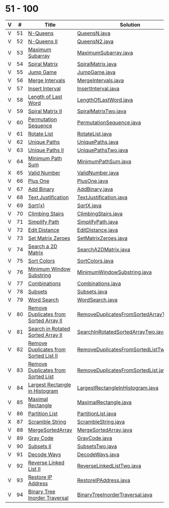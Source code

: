 # 51 - 100 

 V | #  | Title | Solution | Difficulty 
-- | --- | ----- | -------- | ---------- 
 V | 51   | [N-Queens][51-link] | [QueensN.java][51-solution] | Hard
 V | 52   | [N-Queens II][52-link] | [QueensN2.java][52-solution] | Hard
 V | 53   | [Maximum Subarray][53-link] | [MaximumSubarray.java][53-solution] | Easy
 V | 54   | [Spiral Matrix][54-link] | [SpiralMatrix.java][54-solution] | Medium
 V | 55   | [Jump Game][55-link] | [JumpGame.java][55-solution] | Medium
 V | 56   | [Merge Intervals][56-link] | [MergeIntervals.java][56-solution] | Medium
 V | 57   | [Insert Interval][57-link] | [InsertInterval.java][57-solution] | Hard
 V | 58   | [Length of Last Word][58-link] | [LengthOfLastWord.java][58-solution] | Easy
 V | 59   | [Spiral Matrix II][59-link] | [SpiralMatrixTwo.java][59-solution] | Medium
 V | 60   | [Permutation Sequence][60-link] | [PermutationSequence.java][60-solution] | Medium
 V | 61   | [Rotate List][61-link] | [RotateList.java][61-solution] | Medium
 V | 62   | [Unique Paths][62-link] | [UniquePaths.java][62-solution] | Medium
 V | 63   | [Unique Paths II][63-link] | [UniquePathsTwo.java][63-solution] | Medium
 V | 64   | [Minimum Path Sum][64-link] | [MinimumPathSum.java][64-solution] | Medium
 X | 65   | [Valid Number][65-link] | [ValidNumber.java][65-solution] | Hard
 V | 66   | [Plus One][66-link] | [PlusOne.java][66-solution] | Easy
 V | 67   | [Add Binary][67-link] | [AddBinary.java][67-solution] | Easy
 V | 68   | [Text Justification][68-link] | [TextJustification.java][68-solution] | Hard
 V | 69   | [Sqrt(x)][69-link] | [SqrtX.java][69-solution] | Easy
 V | 70   | [Climbing Stairs][70-link] | [ClimbingStairs.java][70-solution] | Easy
 V | 71   | [Simplify Path][71-link] | [SimplifyPath.java][71-solution] | Easy
 V | 72   | [Edit Distance][72-link] | [EditDistance.java][72-solution] | Hard
 V | 73   | [Set Matrix Zeroes][73-link] | [SetMatrixZeroes.java][73-solution] | Medium
 V | 74   | [Search a 2D Matrix][74-link] | [SearchA2DMatrix.java][74-solution] | Medium
 V | 75   | [Sort Colors][75-link] | [SortColors.java][75-solution] | Medium
 V | 76   | [Minimum Window Substring][76-link] | [MinimumWindowSubstring.java][76-solution] | Hard
 V | 77   | [Combinations][77-link] | [Combinations.java][77-solution] | Medium
 V | 78   | [Subsets][78-link] | [Subsets.java][78-solution] | Medium
 V | 79   | [Word Search][79-link] | [WordSearch.java][79-solution] | Medium
 V | 80   | [Remove Duplicates from Sorted Array II][80-link] | [RemoveDuplicatesFromSortedArrayTwo.java][80-solution] | Medium
 V | 81   | [Search in Rotated Sorted Array II][81-link] | [SearchInRotatedSortedArrayTwo.java][81-solution] | Medium
 V | 82   | [Remove Duplicates from Sorted List II][82-link] | [RemoveDuplicatesFromSortedListTwo.java][82-solution] | Medium
 V | 83   | [Remove Duplicates from Sorted List][83-link] | [RemoveDuplicatesFromSortedList.java][83-solution] | Easy
 V | 84   | [Largest Rectangle in Histogram][84-link] | [LargestRectangleInHistogram.java][84-solution] | Hard
 V | 85   | [Maximal Rectangle][85-link] | [MaximalRectangle.java][85-solution] | Hard
 V | 86   | [Partition List][86-link] | [PartitionList.java][86-solution] | Hard
 X | 87   | [Scramble String][87-link] | [ScrambleString.java][87-solution] | Hard
 V | 88   | [MergeSortedArray][88-link] | [MergeSortedArray.java][88-solution] | Easy
 V | 89   | [Gray Code][89-link] | [GrayCode.java][89-solution] | Medium
 V | 90   | [Subsets II][90-link] | [SubsetsTwo.java][90-solution] | Medium
 V | 91   | [Decode Ways][91-link] | [DecodeWays.java][91-solution] | Medium
 V | 92   | [Reverse Linked List II][92-link] | [ReverseLinkedListTwo.java][92-solution] | Medium
 V | 93   | [Restore IP Address][93-link] | [RestoreIPAddress.java][93-solution] | Medium
 V | 94   | [Binary Tree Inorder Traversal][94-link] | [BinaryTreeInorderTraversal.java][94-solution] | Medium
 
[51-link]: https://leetcode.com/problems/n-queens/
[51-solution]: https://github.com/jsong00505/LeetCode/blob/master/Algorithms/src/main/java/hard/q/QueensN.java
[52-link]: https://leetcode.com/problems/n-queens-ii/
[52-solution]: https://github.com/jsong00505/LeetCode/blob/master/Algorithms/src/main/java/hard/q/QueensN2.java
[53-link]: https://leetcode.com/problems/maximum-subarray/
[53-solution]: https://github.com/jsong00505/LeetCode/blob/master/Algorithms/src/main/java/easy/m/MaximumSubarray.java
[54-link]: https://leetcode.com/problems/spiral-matrix/
[54-solution]: https://github.com/jsong00505/LeetCode/blob/master/Algorithms/src/main/java/medium/s/SpiralMatrix.java
[55-link]: https://leetcode.com/problems/jump-game/
[55-solution]: https://github.com/jsong00505/LeetCode/blob/master/Algorithms/src/main/java/medium/j/JumpGame.java
[56-link]: https://leetcode.com/problems/merge-intervals/
[56-solution]: https://github.com/jsong00505/LeetCode/blob/master/Algorithms/src/main/java/medium/m/MergeIntervals.java
[57-link]: https://leetcode.com/problems/insert-interval/
[57-solution]: https://github.com/jsong00505/LeetCode/blob/master/Algorithms/src/main/java/hard/i/InsertInterval.java
[58-link]: https://leetcode.com/problems/length-of-last-word/
[58-solution]: https://github.com/jsong00505/LeetCode/blob/master/Algorithms/src/main/java/easy/l/LengthOfLastWord.java
[59-link]: https://leetcode.com/problems/spiral-matrix-ii/
[59-solution]: https://github.com/jsong00505/LeetCode/blob/master/Algorithms/src/main/java/medium/s/SpiralMatrixTwo.java
[60-link]: https://leetcode.com/problems/permutation-sequence/
[60-solution]: https://github.com/jsong00505/LeetCode/blob/master/Algorithms/src/main/java/medium/p/PermutationSequence.java
[61-link]: https://leetcode.com/problems/rotate-list/
[61-solution]: https://github.com/jsong00505/LeetCode/blob/master/Algorithms/src/main/java/medium/r/RotateList.java
[62-link]: https://leetcode.com/problems/unique-paths/
[62-solution]: https://github.com/jsong00505/LeetCode/blob/master/Algorithms/src/main/java/medium/u/UniquePaths.java
[63-link]: https://leetcode.com/problems/unique-paths-ii/
[63-solution]: https://github.com/jsong00505/LeetCode/blob/master/Algorithms/src/main/java/medium/u/UniquePathsTwo.java
[64-link]: https://leetcode.com/problems/minimum-path-sum/
[64-solution]: https://github.com/jsong00505/LeetCode/blob/master/Algorithms/src/main/java/medium/m/MinimumPathSum.java
[65-link]: https://leetcode.com/problems/valid-number/
[65-solution]: https://github.com/jsong00505/LeetCode/blob/master/Algorithms/src/main/java/hard/v/ValidNumber.java
[66-link]: https://leetcode.com/problems/plus-one/
[66-solution]: https://github.com/jsong00505/LeetCode/blob/master/Algorithms/src/main/java/easy/p/PlusOne.java
[67-link]: https://leetcode.com/problems/add-binary/
[67-solution]: https://github.com/jsong00505/LeetCode/blob/master/Algorithms/src/main/java/easy/a/AddBinary.java
[68-link]: https://leetcode.com/problems/text-justification/
[68-solution]: https://github.com/jsong00505/LeetCode/blob/master/Algorithms/src/main/java/hard/t/TextJustification.java
[69-link]: https://leetcode.com/problems/sqrtx/
[69-solution]: https://github.com/jsong00505/LeetCode/blob/master/Algorithms/src/main/java/easy/s/SqrtX.java
[70-link]: https://leetcode.com/problems/climbing-stairts/
[70-solution]: https://github.com/jsong00505/LeetCode/blob/master/Algorithms/src/main/java/easy/c/ClimbingStairs.java
[71-link]: https://leetcode.com/problems/simplify-path/
[71-solution]: https://github.com/jsong00505/LeetCode/blob/master/Algorithms/src/main/java/medium/s/SimplifyPath.java
[72-link]: https://leetcode.com/problems/edit-distance/
[72-solution]: https://github.com/jsong00505/LeetCode/blob/master/Algorithms/src/main/java/hard/e/EditDistance.java
[73-link]: https://leetcode.com/problems/set-matrix-zeroes/
[73-solution]: https://github.com/jsong00505/LeetCode/blob/master/Algorithms/src/main/java/medium/s/SetMatrixZeroes.java
[74-link]: https://leetcode.com/problems/search-a-2d-matrix/
[74-solution]: https://github.com/jsong00505/LeetCode/blob/master/Algorithms/src/main/java/medium/s/SearchA2DMatrix.java
[75-link]: https://leetcode.com/problems/sort-colors/
[75-solution]: https://github.com/jsong00505/LeetCode/blob/master/Algorithms/src/main/java/medium/s/SortColors.java
[76-link]: https://leetcode.com/problems/minimum-window-substring/
[76-solution]: https://github.com/jsong00505/LeetCode/blob/master/Algorithms/src/main/java/hard/m/MinimumWindowSubstring.java
[77-link]: https://leetcode.com/problems/combinations/
[77-solution]: https://github.com/jsong00505/LeetCode/blob/master/Algorithms/src/main/java/medium/c/Combinations.java
[78-link]: https://leetcode.com/problems/subsets/
[78-solution]: https://github.com/jsong00505/LeetCode/blob/master/Algorithms/src/main/java/medium/s/Subsets.java
[79-link]: https://leetcode.com/problems/word-search/
[79-solution]: https://github.com/jsong00505/LeetCode/blob/master/Algorithms/src/main/java/medium/w/WordSearch.java
[80-link]: https://leetcode.com/problems/remove-duplicates-from-sorted-array-ii/
[80-solution]: https://github.com/jsong00505/LeetCode/blob/master/Algorithms/src/main/java/medium/r/RemoveDuplicatesFromSortedArrayTwo.java
[81-link]: https://leetcode.com/problems/search-in-rotated-sorted-array-ii/
[81-solution]: https://github.com/jsong00505/LeetCode/blob/master/Algorithms/src/main/java/medium/s/SearchInRotatedSortedArrayTwo.java
[82-link]: https://leetcode.com/problems/remove-duplicates-from-sorted-list-ii/
[82-solution]: https://github.com/jsong00505/LeetCode/blob/master/Algorithms/src/main/java/medium/r/RemoveDuplicatesFromSortedListTwo.java
[83-link]: https://leetcode.com/problems/remove-duplicates-from-sorted-list/
[83-solution]: https://github.com/jsong00505/LeetCode/blob/master/Algorithms/src/main/java/easy/r/RemoveDuplicatesFromSortedList.java
[84-link]: https://leetcode.com/problems/largest-rectangle-in-histogram/
[84-solution]: https://github.com/jsong00505/LeetCode/blob/master/Algorithms/src/main/java/hard/l/LargestRectangleInHistogram.java
[85-link]: https://leetcode.com/problems/maximal-rectangle/
[85-solution]: https://github.com/jsong00505/LeetCode/blob/master/Algorithms/src/main/java/hard/m/MaximalRectangle.java
[86-link]: https://leetcode.com/problems/partition-list/
[86-solution]: https://github.com/jsong00505/LeetCode/blob/master/Algorithms/src/main/java/medium/p/PartitionList.java
[87-link]: https://leetcode.com/problems/scramble-string/
[87-solution]: https://github.com/jsong00505/LeetCode/blob/master/Algorithms/src/main/java/hard/s/ScrambleString.java
[88-link]: https://leetcode.com/problems/merge-sorted-array/
[88-solution]: https://github.com/jsong00505/LeetCode/blob/master/Algorithms/src/main/java/easy/m/MergeSortedArray.java
[89-link]: https://leetcode.com/problems/gray-code/
[89-solution]: https://github.com/jsong00505/LeetCode/blob/master/Algorithms/src/main/java/medium/g/GrayCode.java
[90-link]: https://leetcode.com/problems/subsets-ii/
[90-solution]: https://github.com/jsong00505/LeetCode/blob/master/Algorithms/src/main/java/medium/s/SubsetsTwo.java
[91-link]: https://leetcode.com/problems/decode-ways/
[91-solution]: https://github.com/jsong00505/LeetCode/blob/master/Algorithms/src/main/java/medium/d/DecodeWays.java
[92-link]: https://leetcode.com/problems/reverse-linked-list-ii/
[92-solution]: https://github.com/jsong00505/LeetCode/blob/master/Algorithms/src/main/java/medium/r/ReverseLinkedListTwo.java
[93-link]: https://leetcode.com/problems/restore-ip-address/
[93-solution]: https://github.com/jsong00505/LeetCode/blob/master/Algorithms/src/main/java/medium/r/RestoreIPAddress.java
[94-link]: https://leetcode.com/problems/binary-tree-inorder-traversal/
[94-solution]: https://github.com/jsong00505/LeetCode/blob/master/Algorithms/src/main/java/medium/b/BinaryTreeInorderTraversal.java
